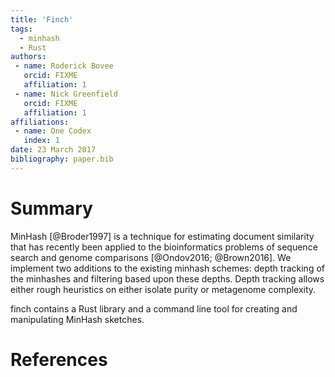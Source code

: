 ```yaml
---
title: 'Finch'
tags:
  - minhash
  - Rust
authors:
 - name: Roderick Bovee
   orcid: FIXME
   affiliation: 1
 - name: Nick Greenfield
   orcid: FIXME
   affiliation: 1
affiliations:
 - name: One Codex
   index: 1
date: 23 March 2017
bibliography: paper.bib
---
```

# Summary

MinHash [@Broder1997] is a technique for estimating document similarity that has recently been applied to the bioinformatics problems of sequence search and genome comparisons [@Ondov2016; @Brown2016].
We implement two additions to the existing minhash schemes: depth tracking of the minhashes and filtering based upon these depths.
Depth tracking allows either rough heuristics on either isolate purity or metagenome complexity.

finch contains a Rust library and a command line tool for creating and manipulating MinHash sketches.

# References
